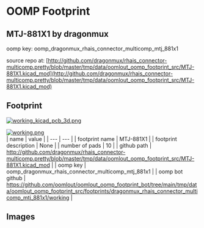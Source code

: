 # OOMP Footprint  
## MTJ-881X1  by dragonmux  
  
oomp key: oomp_dragonmux_rhais_connector_multicomp_mtj_881x1  
  
source repo at: [http://github.com/dragonmux/rhais_connector-multicomp.pretty/blob/master/tmp/data/oomlout_oomp_footprint_src/MTJ-881X1.kicad_mod](http://github.com/dragonmux/rhais_connector-multicomp.pretty/blob/master/tmp/data/oomlout_oomp_footprint_src/MTJ-881X1.kicad_mod)  
## Footprint  
  
[![working_kicad_pcb_3d.png](working_kicad_pcb_3d_600.png)](working_kicad_pcb_3d.png)  
  
[![working.png](working_600.png)](working.png)  
| name | value | 
| --- | --- | 
| footprint name | MTJ-881X1 | 
| footprint description | None | 
| number of pads | 10 | 
| github path | http://github.com/dragonmux/rhais_connector-multicomp.pretty/blob/master/tmp/data/oomlout_oomp_footprint_src/MTJ-881X1.kicad_mod | 
| oomp key | oomp_dragonmux_rhais_connector_multicomp_mtj_881x1 | 
| oomp bot github | https://github.com/oomlout/oomlout_oomp_footprint_bot/tree/main/tmp/data/oomlout_oomp_footprint_src/footprints/dragonmux_rhais_connector_multicomp_mtj_881x1/working | 
## Images  
